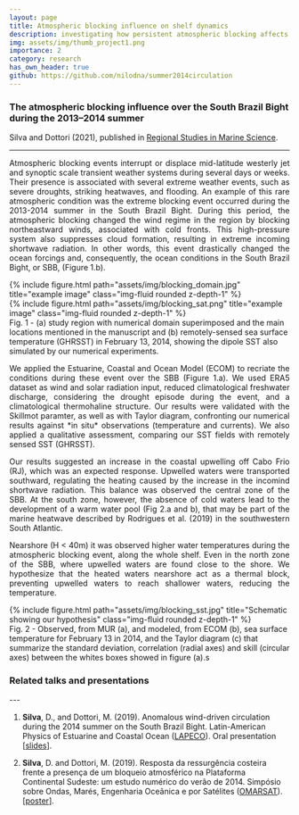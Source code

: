 ```yaml
---
layout: page
title: Atmospheric blocking influence on shelf dynamics
description: investigating how persistent atmospheric blocking affects the continental shelf
img: assets/img/thumb_project1.png
importance: 2
category: research
has_own_header: true
github: https://github.com/nilodna/summer2014circulation
---
```


<h3>The atmospheric blocking influence over the South Brazil Bight during the 2013–2014 summer</h3>

Silva and Dottori (2021), published in [Regional Studies in Marine Science](https://doi.org/10.1016/j.rsma.2021.101815).

---
<p style="text-align: justify"> 
Atmospheric blocking events interrupt or displace mid-latitude westerly jet and synoptic scale transient weather systems during several days or weeks. Their presence is associated with several extreme weather events, such as severe droughts, striking heatwaves, and flooding. An example of this rare atmospheric condition was the extreme blocking event occurred during the 2013-2014 summer in the South Brazil Bight. During this period, the atmospheric blocking changed the wind regime in the region by blocking northeastward winds, associated with cold fronts. This high-pressure system also suppresses cloud formation, resulting in extreme incoming shortwave radiation. In other words, this event drastically changed the ocean forcings and, consequently, the ocean conditions in the South Brazil Bight, or SBB, (Figure 1.b). 
</p>

<div class="row justify-content-sm-center">
    <div class="col-sm-6 mt-3 mt-md-0">
        {% include figure.html path="assets/img/blocking_domain.jpg" title="example image" class="img-fluid rounded z-depth-1" %}
    </div>
    <div class="col-sm-6 mt-3 mt-md-0">
        {% include figure.html path="assets/img/blocking_sat.png" title="example image" class="img-fluid rounded z-depth-1" %}
    </div>
</div>
<div class="caption">
    Fig. 1 - (a) study region with numerical domain superimposed and the main locations mentioned in the manuscript and (b) remotely-sensed sea surface temperature (GHRSST) in February 13, 2014, showing the dipole SST also simulated by our numerical experiments.
</div>

<p style="text-align: justify"> 
We applied the Estuarine, Coastal and Ocean Model (ECOM) to recriate the conditions during these event over the SBB (Figure 1.a). We used ERA5 dataset as wind and solar radiation input, reduced climatological freshwater discharge, considering the drought episode during the event, and a climatological thermohaline structure. Our results were validated with the Skillmot paramter, as well as with Taylor diagram, confronting our numerical results against *in situ* observations (temperature and currents). We also applied a qualitative assessment, comparing our SST fields with remotely sensed SST (GHRSST).
</p>

<p style="text-align: justify"> 
Our results suggested an increase in the coastal upwelling off Cabo Frio (RJ), which was an expected response. Upwelled waters were transported southward, regulating the heating caused by the increase in the incomind shortwave radiation. This balance was observed the central zone of the SBB. At the south zone, however, the absence of cold waters lead to the development of a warm water pool (Fig 2.a and b), that may be part of the marine heatwave described by Rodrigues et al. (2019) in the southwestern South Atlantic.
</p>

<p style="text-align: justify"> 
Nearshore (H < 40m) it was observed higher water temperatures during the atmospheric blocking event, along the whole shelf. Even in the north zone of the SBB, where upwelled waters are found close to the shore. We hypothesize that the heated waters nearshore act as a thermal block, preventing upwelled waters to reach shallower waters, reducing the temperature. 
</p>

<div class="row">
    <div class="col-sm mt-3 mt-md-0">
        {% include figure.html path="assets/img/blocking_sst.jpg" title="Schematic showing our hypothesis" class="img-fluid rounded z-depth-1" %}
    </div>
</div>
<div class="caption">
    Fig. 2 - Observed, from MUR (a), and modeled, from ECOM (b), sea surface temperature for February 13 in 2014, and the Taylor diagram (c) that summarize the standard deviation, correlation (radial axes) and skill (circular axes) between the whites boxes showed in figure (a).s
</div>

<h3>Related talks and presentations</h3>
---

1. **Silva**, D., and Dottori, M. (2019). Anomalous wind-driven circulation during the 2014 summer on the South Brazil Bight. Latin-American Physics of Estuarine and Coastal Ocean ([LAPECO](https://nilodna.github.io/lapeco2019.blogspot.com/)). Oral presentation [[slides](/assets/pdf/SilvaDottori_LAPECO19.pdf)].

2. **Silva**, D. and Dottori, M. (2019). Resposta da ressurgência costeira frente a presença de um bloqueio atmosférico na Plataforma Continental Sudeste: um estudo numérico do verão de 2014. Simpósio sobre Ondas, Marés, Engenharia Oceânica e por Satélites ([OMARSAT](https://www.omarsat.com.br/)). [[poster](/assets/pdf/SilvaDottori_OMARSAT19.pdf)].

